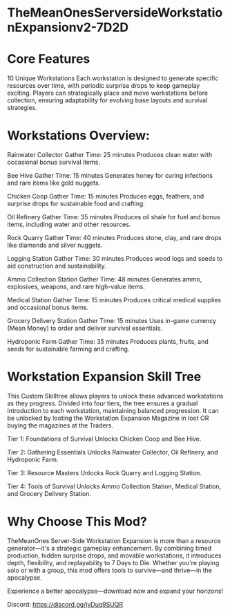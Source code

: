# TheMeanOnesServersideWorkstationExpansionv2-7D2D

# Core Features
10 Unique Workstations
Each workstation is designed to generate specific resources over time, with periodic surprise drops to keep gameplay exciting. Players can strategically place and move workstations before collection, ensuring adaptability for evolving base layouts and survival strategies.

# Workstations Overview:
Rainwater Collector
Gather Time: 25 minutes
Produces clean water with occasional bonus survival items.

Bee Hive
Gather Time: 15 minutes
Generates honey for curing infections and rare items like gold nuggets.

Chicken Coop
Gather Time: 15 minutes
Produces eggs, feathers, and surprise drops for sustainable food and crafting.

Oil Refinery
Gather Time: 35 minutes
Produces oil shale for fuel and bonus items, including water and other resources.

Rock Quarry
Gather Time: 40 minutes
Produces stone, clay, and rare drops like diamonds and silver nuggets.

Logging Station
Gather Time: 30 minutes
Produces wood logs and seeds to aid construction and sustainability.

Ammo Collection Station
Gather Time: 48 minutes
Generates ammo, explosives, weapons, and rare high-value items.

Medical Station 
Gather Time: 15 minutes
Produces critical medical supplies and occasional bonus items.

Grocery Delivery Station 
Gather Time: 15 minutes
Uses in-game currency (Mean Money) to order and deliver survival essentials.

Hydroponic Farm 
Gather Time: 35 minutes
Produces plants, fruits, and seeds for sustainable farming and crafting.


# Workstation Expansion Skill Tree 
This Custom Skilltree allows players to unlock these advanced workstations as they progress. Divided into four tiers, the tree ensures a gradual introduction to each workstation, maintaining balanced progression. It can be unlocked by looting the Workstation Expansion Magazine in loot OR buying the magazines at the Traders.

Tier 1: Foundations of Survival
Unlocks Chicken Coop and Bee Hive.

Tier 2: Gathering Essentials
Unlocks Rainwater Collector, Oil Refinery, and Hydroponic Farm.

Tier 3: Resource Masters
Unlocks Rock Quarry and Logging Station.

Tier 4: Tools of Survival
Unlocks Ammo Collection Station, Medical Station, and Grocery Delivery Station.


# Why Choose This Mod?
TheMeanOnes Server-Side Workstation Expansion is more than a resource generator—it's a strategic gameplay enhancement. By combining timed production, hidden surprise drops, and movable workstations, it introduces depth, flexibility, and replayability to 7 Days to Die. Whether you're playing solo or with a group, this mod offers tools to survive—and thrive—in the apocalypse.


Experience a better apocalypse—download now and expand your horizons!


Discord: https://discord.gg/jvDuq9SUQR
